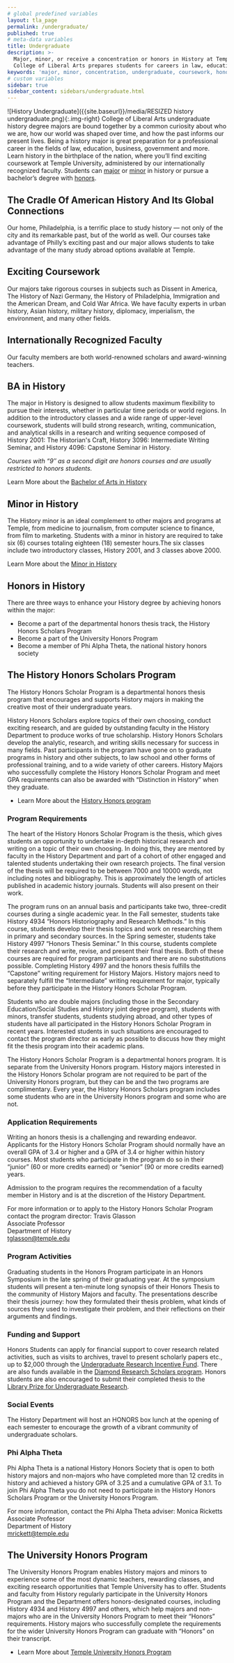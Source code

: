 ```yaml
---
# global predefined variables
layout: tla_page
permalink: /undergraduate/
published: true
# meta-data variables
title: Undergraduate
description: >-
  Major, minor, or receive a concentration or honors in History at Temple University. Coursework in the
  College of Liberal Arts prepares students for careers in law, education, business, government, and more.
keywords: 'major, minor, concentration, undergraduate, coursework, honors, funding, alpha theta'
# custom variables
sidebar: true
sidebar_content: sidebars/undergraduate.html
---
```

![History Undergraduate]({{site.baseurl}}/media/RESIZED history undergraduate.png){:.img-right}
College of Liberal Arts undergraduate history degree majors are bound together by a common curiosity about who we are, how our world was shaped over time, and how the past informs our present lives. Being a history major is great preparation for a professional career in the fields of law, education, business, government and more. Learn history in the birthplace of the nation, where you’ll find exciting coursework at Temple University, administered by our internationally recognized faculty. Students can [major](#ba-in-history) or [minor](#minor-in-history) in history or pursue a bachelor’s degree with [honors](#honors-in-history).

## The Cradle Of American History And Its Global Connections
Our home, Philadelphia, is a terrific place to study history — not only of the city and its remarkable past, but of the world as well. Our courses take advantage of Philly’s exciting past and our major allows students to take advantage of the many study abroad options available at Temple.

## Exciting Coursework
Our majors take rigorous courses in subjects such as Dissent in America, The History of Nazi Germany, the History of Philadelphia, Immigration and the American Dream, and Cold War Africa. We have faculty experts in urban history, Asian history, military history, diplomacy, imperialism, the environment, and many other fields.

## Internationally Recognized Faculty
Our faculty members are both world-renowned scholars and award-winning teachers.

## BA in History
The major in History is designed to allow students maximum flexibility to pursue their interests, whether in particular time periods or world regions. In addition to the introductory classes and a wide range of upper-level coursework, students will build strong research, writing, communication, and analytical skills in a research and writing sequence composed of History 2001: The Historian's Craft, History 3096: Intermediate Writing Seminar, and History 4096: Capstone Seminar in History. 

_Courses with “9″ as a second digit are honors courses and are usually restricted to honors students._

Learn More about the [Bachelor of Arts in History](http://bulletin.temple.edu/undergraduate/liberal-arts/history/ba-history/)

## Minor in History
The History minor is an ideal complement to other majors and programs at Temple, from medicine to journalism, from computer science to finance, from film to marketing. Students with a minor in history are required to take six (6) courses totaling eighteen (18) semester hours.The six classes include two introductory classes, History 2001, and 3 classes above 2000.

Learn More about the [Minor in History](http://bulletin.temple.edu/undergraduate/liberal-arts/history/minor-history/)

## Honors in History
There are three ways to enhance your History degree by achieving honors within the major:

- Become a part of the departmental honors thesis track, the History Honors Scholars Program
- Become a part of the University Honors Program
- Become a member of Phi Alpha Theta, the national history honors society

## The History Honors Scholars Program
The History Honors Scholar Program is a departmental honors thesis program that encourages and supports History majors in making the creative most of their undergraduate years.

History Honors Scholars explore topics of their own choosing, conduct exciting research, and are guided by outstanding faculty in the History Department to produce works of true scholarship. History Honors  Scholars develop the analytic, research, and writing skills necessary for success in many fields. Past participants in the program have gone on to graduate programs in history and other subjects, to law school and other forms of professional training, and to a wide variety of other careers.  History Majors who successfully complete the History Honors Scholar Program and meet GPA requirements can also be awarded with “Distinction in History” when they graduate.

- Learn More about the [History Honors program](http://bulletin.temple.edu/undergraduate/liberal-arts/history/ba-history/)

### Program Requirements
The heart of the History Honors Scholar Program is the thesis, which gives students an opportunity to undertake in-depth historical research and writing on a topic of their own choosing.  In doing this, they are mentored by faculty in the History Department and part of a cohort of other engaged and talented students undertaking their own research projects. The final version of the thesis will be required to be between 7000 and 10000 words, not including notes and bibliography. This is approximately the length of articles published in academic history journals.  Students will also present on their work.

The program runs on an annual basis and participants take two, three-credit courses during a single academic year. In the Fall semester, students take History 4934 “Honors Historiography and Research Methods.”  In this course, students develop their thesis topics and work on researching them in primary and secondary sources.  In the Spring semester, students take History 4997 “Honors Thesis Seminar.”  In this course, students complete their research and write, revise, and present their final thesis.  Both of these courses are required for program participants and there are no substitutions possible.  Completing History 4997 and the honors thesis fulfills the “Capstone” writing requirement for History Majors.  History majors need to separately fulfill the “Intermediate” writing requirement for major, typically before they participate in the History Honors Scholar Program.

Students who are double majors (including those in the Secondary Education/Social Studies and History joint degree program), students with minors, transfer students, students studying abroad, and other types of students have all participated in the History Honors Scholar Program in recent years. Interested students in such situations are encouraged to contact the program director as early as possible to discuss how they might fit the thesis program into their academic plans.  

The History Honors Scholar Program is a departmental honors program. It is separate from the University Honors program.  History majors interested in the History Honors Scholar program are not required to be part of the University Honors program, but they can be and the two programs are complimentary. Every year, the History Honors Scholars program includes some students who are in the University Honors program and some who are not.

### Application Requirements
Writing an honors thesis is a challenging and rewarding endeavor.  Applicants for the History Honors Scholar Program should normally have an overall GPA of 3.4 or higher and a GPA of 3.4 or higher within history courses. Most students who participate in the program do so in their “junior” (60 or more credits earned) or “senior” (90 or more credits earned) years.  

Admission to the program requires the recommendation of a faculty member in History and is at the discretion of the History Department.

For more information or to apply to the History Honors Scholar Program contact the program director:
Travis Glasson<br>
Associate Professor<br>
Department of History<br>
[tglasson@temple.edu](mailto:tglasson@temple.edu)<br>

### Program Activities
Graduating students in the Honors Program participate in an Honors Symposium in the late spring of their graduating year. At the symposium students will present a ten-minute long synopsis of their Honors Thesis to the community of History Majors and faculty. The presentations describe their thesis journey: how they formulated their thesis problem, what kinds of sources they used to investigate their problem, and their reflections on their arguments and findings.

### Funding and Support
Honors Students can apply for financial support to cover research related activities, such as visits to archives, travel to present scholarly papers etc., up to $2,000 through the [Undergraduate Research Incentive Fund](http://www.temple.edu/vpus/opportunities/URIF.htm). There are also funds available in the [Diamond Research Scholars program](http://www.temple.edu/vpus/opportunities/researchscholars.htm). Honors students are also encouraged to submit their completed thesis to the [Library Prize for Undergraduate Research](http://guides.temple.edu/libraryprize).

### Social Events
The History Department will host an HONORS box lunch at the opening of each semester to encourage the growth of a vibrant community of undergraduate scholars.

### Phi Alpha Theta
Phi Alpha Theta is a national History Honors Society that is open to both history majors and non-majors who have completed more than 12 credits in history and achieved a history GPA of 3.25 and a cumulative GPA of 3.1. To join Phi Alpha Theta you do not need to participate in the History Honors Scholars Program or the University Honors Program. 

For more information, contact the Phi Alpha Theta adviser:
Monica Ricketts<br>
Associate Professor<br>
Department of History<br>
[mrickett@temple.edu](mailto:mrickett@temple.edu)<br>

## The University Honors Program
The University Honors Program enables History majors and minors to experience some of the most dynamic teachers, rewarding classes, and exciting research opportunities that Temple University has to offer.  Students and faculty from History regularly participate in the University Honors Program and the Department offers honors-designated courses, including History 4934 and History 4997 and others, which help majors and non-majors who are in the University Honors Program to meet their “Honors” requirements. History majors who successfully complete the requirements for the wider University Honors Program can graduate with “Honors” on their transcript. 

- Learn More about [Temple University Honors Program](https://honors.temple.edu/)
